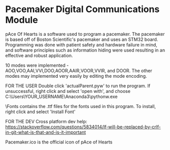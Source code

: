 # Pacemaker Digital Communications Module

pAce Of Hearts is a software used to program a pacemaker. The pacemaker is based off of Boston Scientific's pacemaker and uses an STM32 board. Programming was done with patient safety and hardware failure in mind, and software principles such as information hiding were used resulting in an effective and robust application.

10 modes were implemented - AOO,VOO,AAI,VVI,DOO,AOOR,AAIR,VOOR,VVIR, and DOOR. The other modes may implemented very easily by editing the mode encoding.



FOR THE USER
Double click 'actualParent.pyw' to run the program. If unsuccessful, right click and select 'open with', and choose C:\Users\YOUR_USERNAME\Anaconda3\pythonw.exe

\Fonts contains the .ttf files for the fonts used in this program. To install, right click and select 'Install Font'



FOR THE DEV
Cross platform dev help: https://stackoverflow.com/questions/5834014/lf-will-be-replaced-by-crlf-in-git-what-is-that-and-is-it-important

Pacemaker.ico is the official icon of pAce of Hearts
